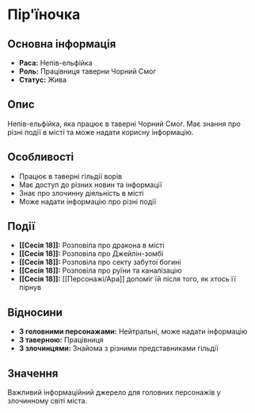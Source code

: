 # Пір'їночка

## Основна інформація
- **Раса:** Непів-ельфійка
- **Роль:** Працівниця таверни Чорний Смог
- **Статус:** Жива

## Опис
Непів-ельфійка, яка працює в таверні Чорний Смог. Має знання про різні події в місті та може надати корисну інформацію.

## Особливості
- Працює в таверні гільдії ворів
- Має доступ до різних новин та інформації
- Знає про злочинну діяльність в місті
- Може надати інформацію про різні події

## Події
- **[[Сесія 18]]:** Розповіла про дракона в місті
- **[[Сесія 18]]:** Розповіла про Джейлін-зомбі
- **[[Сесія 18]]:** Розповіла про секту забутої богині
- **[[Сесія 18]]:** Розповіла про руїни та каналізацію
- **[[Сесія 18]]:** [[Персонажі/Ара]] допоміг їй після того, як хтось її пірнув

## Відносини
- **З головними персонажами:** Нейтральні, може надати інформацію
- **З таверною:** Працівниця
- **З злочинцями:** Знайома з різними представниками гільдії

## Значення
Важливий інформаційний джерело для головних персонажів у злочинному світі міста.
